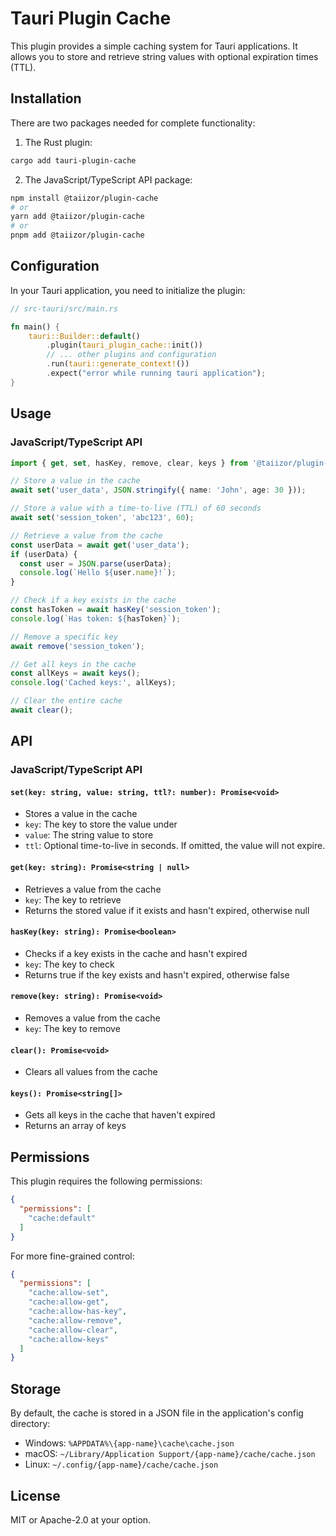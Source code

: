 # Tauri Plugin Cache

This plugin provides a simple caching system for Tauri applications. It allows you to store and retrieve string values with optional expiration times (TTL).

## Installation

There are two packages needed for complete functionality:

1. The Rust plugin:
```sh
cargo add tauri-plugin-cache
```

2. The JavaScript/TypeScript API package:
```bash
npm install @taiizor/plugin-cache
# or
yarn add @taiizor/plugin-cache
# or
pnpm add @taiizor/plugin-cache
```

## Configuration

In your Tauri application, you need to initialize the plugin:

```rust
// src-tauri/src/main.rs

fn main() {
    tauri::Builder::default()
        .plugin(tauri_plugin_cache::init())
        // ... other plugins and configuration
        .run(tauri::generate_context!())
        .expect("error while running tauri application");
}
```

## Usage

### JavaScript/TypeScript API

```typescript
import { get, set, hasKey, remove, clear, keys } from '@taiizor/plugin-cache';

// Store a value in the cache
await set('user_data', JSON.stringify({ name: 'John', age: 30 }));

// Store a value with a time-to-live (TTL) of 60 seconds
await set('session_token', 'abc123', 60);

// Retrieve a value from the cache
const userData = await get('user_data');
if (userData) {
  const user = JSON.parse(userData);
  console.log(`Hello ${user.name}!`);
}

// Check if a key exists in the cache
const hasToken = await hasKey('session_token');
console.log(`Has token: ${hasToken}`);

// Remove a specific key
await remove('session_token');

// Get all keys in the cache
const allKeys = await keys();
console.log('Cached keys:', allKeys);

// Clear the entire cache
await clear();
```

## API

### JavaScript/TypeScript API

#### `set(key: string, value: string, ttl?: number): Promise<void>`
- Stores a value in the cache
- `key`: The key to store the value under
- `value`: The string value to store
- `ttl`: Optional time-to-live in seconds. If omitted, the value will not expire.

#### `get(key: string): Promise<string | null>`
- Retrieves a value from the cache
- `key`: The key to retrieve
- Returns the stored value if it exists and hasn't expired, otherwise null

#### `hasKey(key: string): Promise<boolean>`
- Checks if a key exists in the cache and hasn't expired
- `key`: The key to check
- Returns true if the key exists and hasn't expired, otherwise false

#### `remove(key: string): Promise<void>`
- Removes a value from the cache
- `key`: The key to remove

#### `clear(): Promise<void>`
- Clears all values from the cache

#### `keys(): Promise<string[]>`
- Gets all keys in the cache that haven't expired
- Returns an array of keys

## Permissions

This plugin requires the following permissions:

```json
{
  "permissions": [
    "cache:default"
  ]
}
```

For more fine-grained control:

```json
{
  "permissions": [
    "cache:allow-set",
    "cache:allow-get",
    "cache:allow-has-key",
    "cache:allow-remove",
    "cache:allow-clear",
    "cache:allow-keys"
  ]
}
```

## Storage

By default, the cache is stored in a JSON file in the application's config directory:
- Windows: `%APPDATA%\{app-name}\cache\cache.json`
- macOS: `~/Library/Application Support/{app-name}/cache/cache.json`
- Linux: `~/.config/{app-name}/cache/cache.json`

## License

MIT or Apache-2.0 at your option.